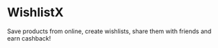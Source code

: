 # WishlistX

Save products from online, create wishlists, share them with friends and earn cashback!